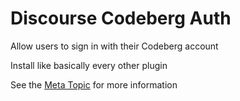 # Discourse Codeberg Auth
Allow users to sign in with their Codeberg account

Install like basically every other plugin

See the [Meta Topic](https://meta.discourse.org/t/discourse-codeberg-auth/255511) for more information
